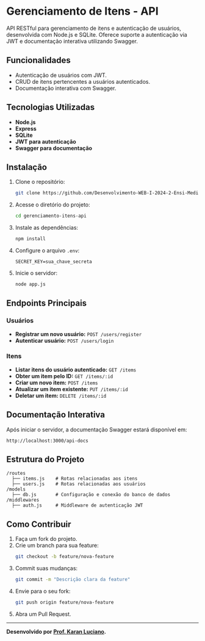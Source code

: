 
# Gerenciamento de Itens - API

API RESTful para gerenciamento de itens e autenticação de usuários, desenvolvida com Node.js e SQLite. Oferece suporte a autenticação via JWT e documentação interativa utilizando Swagger.

## Funcionalidades

- Autenticação de usuários com JWT.
- CRUD de itens pertencentes a usuários autenticados.
- Documentação interativa com Swagger.

## Tecnologias Utilizadas

- **Node.js**
- **Express**
- **SQLite**
- **JWT para autenticação**
- **Swagger para documentação**

## Instalação

1. Clone o repositório:
   ```bash
   git clone https://github.com/Desenvolvimento-WEB-I-2024-2-Ensi-Medio/gerenciamento-itens-api.git
   ```
2. Acesse o diretório do projeto:
   ```bash
   cd gerenciamento-itens-api
   ```
3. Instale as dependências:
   ```bash
   npm install
   ```
4. Configure o arquivo `.env`:
   ```env
   SECRET_KEY=sua_chave_secreta
   ```
5. Inicie o servidor:
   ```bash
   node app.js
   ```

## Endpoints Principais

### Usuários
- **Registrar um novo usuário:** `POST /users/register`
- **Autenticar usuário:** `POST /users/login`

### Itens
- **Listar itens do usuário autenticado:** `GET /items`
- **Obter um item pelo ID:** `GET /items/:id`
- **Criar um novo item:** `POST /items`
- **Atualizar um item existente:** `PUT /items/:id`
- **Deletar um item:** `DELETE /items/:id`

## Documentação Interativa

Após iniciar o servidor, a documentação Swagger estará disponível em:
```
http://localhost:3000/api-docs
```

## Estrutura do Projeto

```
/routes
  ├── items.js    # Rotas relacionadas aos itens
  ├── users.js    # Rotas relacionadas aos usuários
/models
  ├── db.js       # Configuração e conexão do banco de dados
/middlewares
  ├── auth.js     # Middleware de autenticação JWT
```

## Como Contribuir

1. Faça um fork do projeto.
2. Crie um branch para sua feature:
   ```bash
   git checkout -b feature/nova-feature
   ```
3. Commit suas mudanças:
   ```bash
   git commit -m "Descrição clara da feature"
   ```
4. Envie para o seu fork:
   ```bash
   git push origin feature/nova-feature
   ```
5. Abra um Pull Request.

---

**Desenvolvido por [Prof. Karan Luciano](https://github.com/Prof-Karan-Luciano).**
